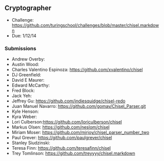 ## Cryptographer

* Challenge: https://github.com/turingschool/challenges/blob/master/chisel.markdown
* Due: 1/12/14

### Submissions

* Andrew Overby:
* Austin Wood:
* Charles Valentino Espinoza: https://github.com/xvalentino/chisel
* DJ Greenfield:
* David E Maurer:
* Edward McCarthy:
* Fred Block:
* Jack Yeh:
* Jeffrey Gu: https://github.com/indiesquidge/chisel-redo
* Juan Manuel Navarro: https://github.com/gomav/Chisel_Parser.git
* Kyle Henson:
* Kyra Weber:
* Lori Culberson:https://github.com/loriculberson/chisel
* Markus Olsen: https://github.com/neslom/chisel
* Miriam Moser: https://github.com/mirjoy/chisel_parser_number_two
* Paul Grever: https://github.com/paulgrever/chisel
* Stanley Siudzinski:
* Teresa Finn: https://github.com/teresafinn/chisel
* Trey Tomlinson: https://github.com/treyyyy/chisel.markdown
